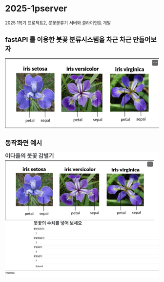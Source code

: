 # 2025-1pserver
2025 1학기 프로젝트2, 붓꽃분류기 서버와 클라이언트 개발

## fastAPI 를 이용한 붓꽃 분류시스템을 차근 차근 만들어보자

<img src= "irisphoto.png">

## 동작화면 예시 ##
<img src= "cap.png"> 
